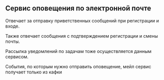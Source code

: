 ## Сервис оповещения по электронной почте

Отвечает за отправку приветственных сообщений при регистрации и входе.

Также отвечает сообщения с подтверждением регистрации и смены почты.

Рассылка уведомлений по задачам тоже осуществляется данным сервисом.

События, по которым нужно отправить оповещение, мейл сервис получает только из кафки